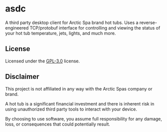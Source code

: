 # asdc

A third party desktop client for Arctic Spa brand hot tubs. Uses a reverse-engineered TCP/protobuf interface for controlling and viewing the status of your hot tub temperature, jets, lights, and much more.

## License

Licensed under the [GPL-3.0](./LICENSE) license.

## Disclaimer

This project is not affiliated in any way with the Arctic Spas company or brand.

A hot tub is a significant financial investment and there is inherent risk in using unauthorized third party tools to interact with your device.

By choosing to use software, you assume full responsibility for any damage, loss, or consequences that could potentially result.  
